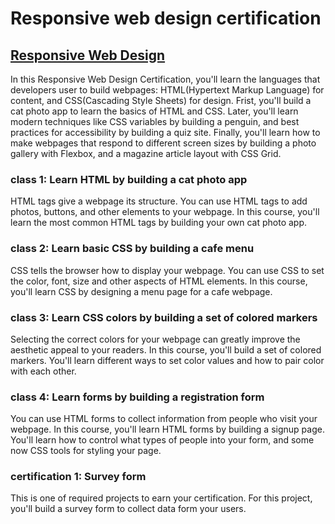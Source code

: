 # Responsive web design certification

## [Responsive Web Design](https://www.freecodecamp.org/learn/2022/responsive-web-design/)

In this Responsive Web Design Certification, you'll learn the languages that developers user to build webpages: HTML(Hypertext Markup Language) for content, and CSS(Cascading Style Sheets) for design.
Frist, you'll build a cat photo app to learn the basics of HTML and CSS. Later, you'll learn modern techniques like CSS variables by building a penguin, and best practices for accessibility by building a quiz site.
Finally, you'll learn how to make webpages that respond to different screen sizes by building a photo gallery with Flexbox, and a magazine article layout with CSS Grid.

### class 1: Learn HTML by building a cat photo app

HTML tags give a webpage its structure. You can use HTML tags to add photos, buttons, and other elements to your webpage.
In this course, you'll learn the most common HTML tags by building your own cat photo app.

### class 2: Learn basic CSS by building a cafe menu

CSS tells the browser how to display your webpage. You can use CSS to set the color, font, size and other aspects of HTML elements.
In this course, you'll learn CSS by designing a menu page for a cafe webpage.

### class 3: Learn CSS colors by building a set of colored markers

Selecting the correct colors for your webpage can greatly improve the aesthetic appeal to your readers.
In this course, you'll build a set of colored markers. You'll learn different ways to set color values and how to pair color with each other.

### class 4: Learn forms by building a registration form

You can use HTML forms to collect information from people who visit your webpage.
In this course, you'll learn HTML forms by building a signup page. You'll learn how to control what types of people into your form, and some now CSS tools for styling your page.

### certification 1: Survey form

This is one of required projects to earn your certification.
For this project, you'll build a survey form to collect data form your users.

